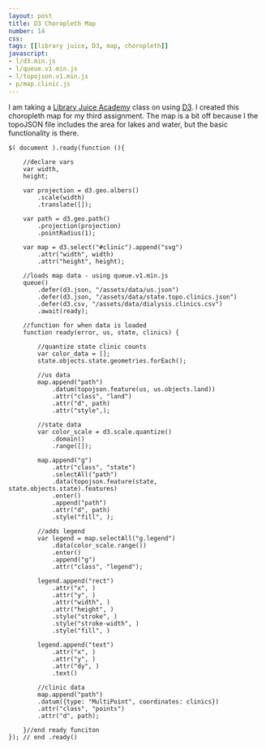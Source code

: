 ```yaml
---
layout: post
title: D3 Choropleth Map 
number: 14
css:
tags: [[library juice, D3, map, choropleth]]
javascript:
- l/d3.min.js
- l/queue.v1.min.js
- l/topojson.v1.min.js
- p/map.clinic.js
---
```


<div id="clinic"></div> 

I am taking a [Library Juice Academy](http://libraryjuiceacademy.com/) class on using [D3](http://d3js.org/). I created this choropleth map for my third assignment. The map is a bit off because I the topoJSON file includes the area for lakes and water, but the basic functionality is there. 

```
$( document ).ready(function (){ 

	//declare vars
	var width,
	height;  

	var projection = d3.geo.albers()
		.scale(width)
		.translate([]);

	var path = d3.geo.path()
		.projection(projection)
		.pointRadius(1);

	var map = d3.select("#clinic").append("svg")
		.attr("width", width)
		.attr("height", height);	

	//loads map data - using queue.v1.min.js
	queue()
		.defer(d3.json, "/assets/data/us.json")
		.defer(d3.json, "/assets/data/state.topo.clinics.json")
		.defer(d3.csv, "/assets/data/dialysis.clinics.csv")
		.await(ready);

	//function for when data is loaded
	function ready(error, us, state, clinics) {

		//quantize state clinic counts 
		var color_data = [];
		state.objects.state.geometries.forEach();

		//us data
		map.append("path")
			.datum(topojson.feature(us, us.objects.land))
			.attr("class", "land")
			.attr("d", path)
			.attr("style",); 
		
		//state data 
		var color_scale = d3.scale.quantize()
			.domain()
			.range([]);

		map.append("g")
			.attr("class", "state")
			.selectAll("path")
			.data(topojson.feature(state, state.objects.state).features)
			.enter()
			.append("path") 
			.attr("d", path)
			.style("fill", );

		//adds legend
		var legend = map.selectAll("g.legend")
			.data(color_scale.range())
			.enter()
			.append("g")
			.attr("class", "legend");

		legend.append("rect")
			.attr("x", )
			.attr("y", )
			.attr("width", )
			.attr("height", )
			.style("stroke", )
			.style("stroke-width", )
			.style("fill", )

		legend.append("text")
			.attr("x", )
			.attr("y", )
			.attr("dy", )
			.text()

		//clinic data
		map.append("path")
		.datum({type: "MultiPoint", coordinates: clinics})
		.attr("class", "points")
		.attr("d", path); 

	}//end ready funciton 
}); // end .ready() 
```